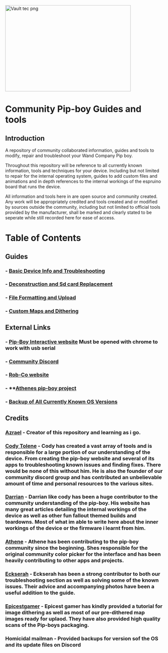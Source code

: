 <img width="400" height="275" alt="Vault tec png" src="https://github.com/user-attachments/assets/6cca8ff6-899d-40eb-9279-27a7a17289ec" />

# Community Pip-boy Guides and tools

## Introduction

A repository of community collaborated information, guides and tools to modify, repair and troubleshoot your Wand Company Pip boy. 

Throughout this repository will be reference to all currently known information, tools and techniques for your device. Including but not limited to repair for the internal operating system, guides to add custom files and animations and in depth references to the internal workings of the espruino board that runs the device.

All information and tools here in are open source and community created. Any work will be appropriately credited and tools created and or modified by sources outside the community, including but not limited to official tools provided by the manufacturer, shall be marked and clearly stated to be seperate while still recorded here for ease of access.

# Table of Contents

## Guides
### - **[Basic Device Info and Troubleshooting](https://github.com/beaverboy-12/The-Wand-Company-Pip-Boy-3000-Mk-V-Community-Guide/blob/main/Individual%20Guides/Basic%20device%20Info%20and%20Troubleshooting.md)**

### - **[Deconstruction and Sd card Replacement](https://github.com/beaverboy-12/The-Wand-Company-Pip-Boy-3000-Mk-V-Guide/blob/main/Individual%20Guides/Deconstruction%20and%20Sd%20card%20Replacement.md)**

### - **[File Formatting and Upload](https://github.com/beaverboy-12/The-Wand-Company-Pip-Boy-3000-Mk-V-Community-Guide/blob/main/Individual%20Guides/File%20Formatting%20and%20Upload.md)**

### - **[Custom Maps and Dithering](https://github.com/beaverboy-12/The-Wand-Company-Pip-Boy-3000-Mk-V-Community-Guide/blob/main/Individual%20Guides/Custom%20Maps%20and%20Dithering.md)**

## External Links
### - **[Pip-Boy Interactive website](https://pip-boy.com/)** **Must be opened with chrome to work with usb serial**

### - **[Community Discord](https://discord.gg/Q3fC3Hxz)**

### - **[Rob-Co website](https://log.robco-industries.org)**

### - **[Athenes pip-boy project](https://athene.gay/projects/pipboy.html)

### - **[Backup of All Currently Known OS Versions](https://drive.google.com/drive/folders/1zgNKIpcHAw1kOLcdaYQV6leDRjtZrgZ8)**

## Credits
### [Azrael](https://www.reddit.com/user/beaverboy2000/) - Creator of this repository and learning as i go.

### [Cody Tolene](https://www.codytolene.com) - Cody has created a vast array of tools and is responsible for a large portion of our understanding of the device. From creating the pip-boy website and several of its apps to troubleshooting known issues and finding fixes. There would be none of this without him. He is also the founder of our community discord group and has contributed an unbelievable amount of time and personal resources to the various sites.

### [Darrian](https://log.robco-industries.org) - Darrian like cody has been a huge contributor to the community understanding of the pip-boy. His website has many great articles detailing the internal workings of the device as well as other fun fallout themed builds and teardowns. Most of what im able to write here about the inner workings of the device or the firmware i learnt from him.

### [Athene](https://athene.gay/index.html) - Athene has been contributing to the pip-boy community since the beginning. Shes responsible for the original community color picker for the interface and has been heavily contributing to other apps and projects.

### [Eckserah](https://linktr.ee/eckserah) - Eckserah has been a strong contributor to both our troubleshooting section as well as solving some of the known issues. Their advice and accompanying photos have been a useful addition to the guide.

### [Epicestgamer](https://epicest.gay/) - Epicest gamer has kindly provided a tutorial for image dithering as well as most of our pre-dithered map images ready for uplaod. They have also provided high quality scans of the Pip-boys packaging.

### Homicidal mailman - Provided backups for version sof the OS and its update files on Discord
